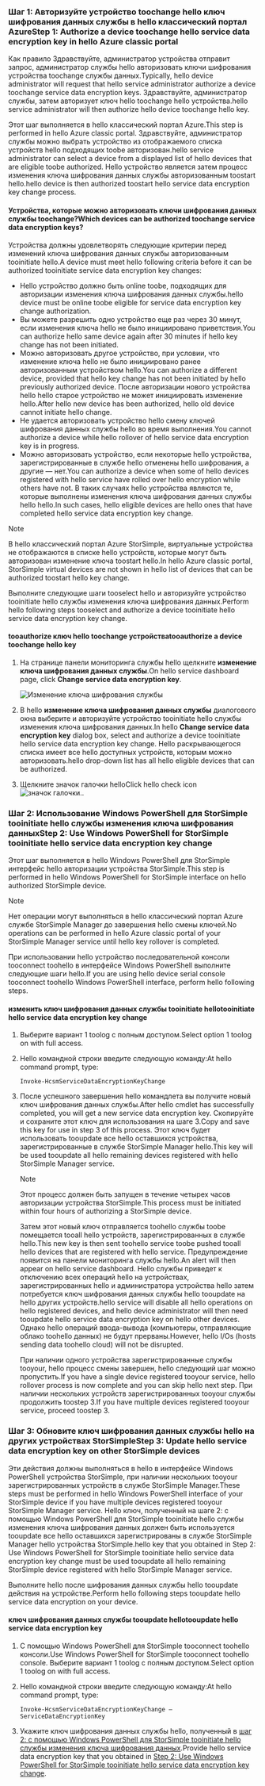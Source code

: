 <!--author=SharS last changed: 12/01/15-->

### <a name="step-1-authorize-a-device-toochange-hello-service-data-encryption-key-in-hello-azure-classic-portal"></a><span data-ttu-id="2bd15-101">Шаг 1: Авторизуйте устройство toochange hello ключ шифрования данных службы в hello классический портал Azure</span><span class="sxs-lookup"><span data-stu-id="2bd15-101">Step 1: Authorize a device toochange hello service data encryption key in hello Azure classic portal</span></span>
<span data-ttu-id="2bd15-102">Как правило Здравствуйте, администратор устройства отправит запрос, администратор службы hello авторизовать ключи шифрования устройства toochange службы данных.</span><span class="sxs-lookup"><span data-stu-id="2bd15-102">Typically, hello device administrator will request that hello service administrator authorize a device toochange service data encryption keys.</span></span> <span data-ttu-id="2bd15-103">Здравствуйте, администратор службы, затем авторизует ключ hello toochange hello устройства.</span><span class="sxs-lookup"><span data-stu-id="2bd15-103">hello service administrator will then authorize hello device toochange hello key.</span></span>

<span data-ttu-id="2bd15-104">Этот шаг выполняется в hello классический портал Azure.</span><span class="sxs-lookup"><span data-stu-id="2bd15-104">This step is performed in hello Azure classic portal.</span></span> <span data-ttu-id="2bd15-105">Здравствуйте, администратор службы можно выбрать устройство из отображаемого списка устройств hello подходящих toobe авторизован.</span><span class="sxs-lookup"><span data-stu-id="2bd15-105">hello service administrator can select a device from a displayed list of hello devices that are eligible toobe authorized.</span></span> <span data-ttu-id="2bd15-106">Hello устройство является затем процесс изменения ключа шифрования данных службы авторизованным toostart hello.</span><span class="sxs-lookup"><span data-stu-id="2bd15-106">hello device is then authorized toostart hello service data encryption key change process.</span></span>

#### <a name="which-devices-can-be-authorized-toochange-service-data-encryption-keys"></a><span data-ttu-id="2bd15-107">Устройства, которые можно авторизовать ключи шифрования данных службы toochange?</span><span class="sxs-lookup"><span data-stu-id="2bd15-107">Which devices can be authorized toochange service data encryption keys?</span></span>
<span data-ttu-id="2bd15-108">Устройства должны удовлетворять следующие критерии перед изменений ключа шифрования данных службы авторизованным tooinitiate hello.</span><span class="sxs-lookup"><span data-stu-id="2bd15-108">A device must meet hello following criteria before it can be authorized tooinitiate service data encryption key changes:</span></span>

* <span data-ttu-id="2bd15-109">Hello устройство должно быть online toobe, подходящих для авторизации изменения ключа шифрования данных службы.</span><span class="sxs-lookup"><span data-stu-id="2bd15-109">hello device must be online toobe eligible for service data encryption key change authorization.</span></span>
* <span data-ttu-id="2bd15-110">Вы можете разрешить одно устройство еще раз через 30 минут, если изменения ключа hello не было инициировано приветствия.</span><span class="sxs-lookup"><span data-stu-id="2bd15-110">You can authorize hello same device again after 30 minutes if hello key change has not been initiated.</span></span>
* <span data-ttu-id="2bd15-111">Можно авторизовать другое устройство, при условии, что изменение ключа hello не было инициировано ранее авторизованным устройством hello.</span><span class="sxs-lookup"><span data-stu-id="2bd15-111">You can authorize a different device, provided that hello key change has not been initiated by hello previously authorized device.</span></span> <span data-ttu-id="2bd15-112">После авторизации нового устройства hello hello старое устройство не может инициировать изменение hello.</span><span class="sxs-lookup"><span data-stu-id="2bd15-112">After hello new device has been authorized, hello old device cannot initiate hello change.</span></span>
* <span data-ttu-id="2bd15-113">Не удается авторизовать устройство hello смену ключей шифрования данных службы hello во время выполнения.</span><span class="sxs-lookup"><span data-stu-id="2bd15-113">You cannot authorize a device while hello rollover of hello service data encryption key is in progress.</span></span>
* <span data-ttu-id="2bd15-114">Можно авторизовать устройство, если некоторые hello устройства, зарегистрированные в службе hello отменены hello шифрования, а другие — нет.</span><span class="sxs-lookup"><span data-stu-id="2bd15-114">You can authorize a device when some of hello devices registered with hello service have rolled over hello encryption while others have not.</span></span> <span data-ttu-id="2bd15-115">В таких случаях hello устройства являются те, которые выполнены изменения ключа шифрования данных службы hello hello.</span><span class="sxs-lookup"><span data-stu-id="2bd15-115">In such cases, hello eligible devices are hello ones that have completed hello service data encryption key change.</span></span>

> [!NOTE]
> <span data-ttu-id="2bd15-116">В hello классический портал Azure StorSimple, виртуальные устройства не отображаются в списке hello устройств, которые могут быть авторизован изменение ключа toostart hello.</span><span class="sxs-lookup"><span data-stu-id="2bd15-116">In hello Azure classic portal, StorSimple virtual devices are not shown in hello list of devices that can be authorized toostart hello key change.</span></span>
> 
> 

<span data-ttu-id="2bd15-117">Выполните следующие шаги tooselect hello и авторизуйте устройство tooinitiate hello службы изменения ключа шифрования данных.</span><span class="sxs-lookup"><span data-stu-id="2bd15-117">Perform hello following steps tooselect and authorize a device tooinitiate hello service data encryption key change.</span></span>

#### <a name="tooauthorize-a-device-toochange-hello-key"></a><span data-ttu-id="2bd15-118">tooauthorize ключ hello toochange устройства</span><span class="sxs-lookup"><span data-stu-id="2bd15-118">tooauthorize a device toochange hello key</span></span>
1. <span data-ttu-id="2bd15-119">На странице панели мониторинга службы hello щелкните **изменение ключа шифрования данных службы**.</span><span class="sxs-lookup"><span data-stu-id="2bd15-119">On hello service dashboard page, click **Change service data encryption key**.</span></span>
   
    ![Изменение ключа шифрования службы](./media/storsimple-change-data-encryption-key/HCS_ChangeServiceDataEncryptionKey-include.png)
2. <span data-ttu-id="2bd15-121">В hello **изменение ключа шифрования данных службы** диалогового окна выберите и авторизуйте устройство tooinitiate hello службы изменения ключа шифрования данных.</span><span class="sxs-lookup"><span data-stu-id="2bd15-121">In hello **Change service data encryption key** dialog box, select and authorize a device tooinitiate hello service data encryption key change.</span></span> <span data-ttu-id="2bd15-122">Hello раскрывающегося списка имеет все hello доступных устройств, которым можно авторизовать.</span><span class="sxs-lookup"><span data-stu-id="2bd15-122">hello drop-down list has all hello eligible devices that can be authorized.</span></span>
3. <span data-ttu-id="2bd15-123">Щелкните значок галочки hello</span><span class="sxs-lookup"><span data-stu-id="2bd15-123">Click hello check icon</span></span> ![значок галочки](./media/storsimple-change-data-encryption-key/HCS_CheckIcon-include.png)<span data-ttu-id="2bd15-125">.</span><span class="sxs-lookup"><span data-stu-id="2bd15-125">.</span></span>

### <a name="step-2-use-windows-powershell-for-storsimple-tooinitiate-hello-service-data-encryption-key-change"></a><span data-ttu-id="2bd15-126">Шаг 2: Использование Windows PowerShell для StorSimple tooinitiate hello службы изменения ключа шифрования данных</span><span class="sxs-lookup"><span data-stu-id="2bd15-126">Step 2: Use Windows PowerShell for StorSimple tooinitiate hello service data encryption key change</span></span>
<span data-ttu-id="2bd15-127">Этот шаг выполняется в hello Windows PowerShell для StorSimple интерфейс hello авторизации устройства StorSimple.</span><span class="sxs-lookup"><span data-stu-id="2bd15-127">This step is performed in hello Windows PowerShell for StorSimple interface on hello authorized StorSimple device.</span></span>

> [!NOTE]
> <span data-ttu-id="2bd15-128">Нет операции могут выполняться в hello классический портал Azure службе StorSimple Manager до завершения hello смены ключей.</span><span class="sxs-lookup"><span data-stu-id="2bd15-128">No operations can be performed in hello Azure classic portal of your StorSimple Manager service until hello key rollover is completed.</span></span>
> 
> 

<span data-ttu-id="2bd15-129">При использовании hello устройство последовательной консоли tooconnect toohello в интерфейсе Windows PowerShell выполните следующие шаги hello.</span><span class="sxs-lookup"><span data-stu-id="2bd15-129">If you are using hello device serial console tooconnect toohello Windows PowerShell interface, perform hello following steps.</span></span>

#### <a name="tooinitiate-hello-service-data-encryption-key-change"></a><span data-ttu-id="2bd15-130">изменить ключ шифрования данных службы tooinitiate hello</span><span class="sxs-lookup"><span data-stu-id="2bd15-130">tooinitiate hello service data encryption key change</span></span>
1. <span data-ttu-id="2bd15-131">Выберите вариант 1 toolog с полным доступом.</span><span class="sxs-lookup"><span data-stu-id="2bd15-131">Select option 1 toolog on with full access.</span></span>
2. <span data-ttu-id="2bd15-132">Hello командной строки введите следующую команду:</span><span class="sxs-lookup"><span data-stu-id="2bd15-132">At hello command prompt, type:</span></span>
   
     `Invoke-HcsmServiceDataEncryptionKeyChange`
3. <span data-ttu-id="2bd15-133">После успешного завершения hello командлета вы получите новый ключ шифрования данных службы.</span><span class="sxs-lookup"><span data-stu-id="2bd15-133">After hello cmdlet has successfully completed, you will get a new service data encryption key.</span></span> <span data-ttu-id="2bd15-134">Скопируйте и сохраните этот ключ для использования на шаге 3.</span><span class="sxs-lookup"><span data-stu-id="2bd15-134">Copy and save this key for use in step 3 of this process.</span></span> <span data-ttu-id="2bd15-135">Этот ключ будет использовать tooupdate все hello оставшихся устройства, зарегистрированные в службе StorSimple Manager hello.</span><span class="sxs-lookup"><span data-stu-id="2bd15-135">This key will be used tooupdate all hello remaining devices registered with hello StorSimple Manager service.</span></span>
   
   > [!NOTE]
   > <span data-ttu-id="2bd15-136">Этот процесс должен быть запущен в течение четырех часов авторизации устройства StorSimple.</span><span class="sxs-lookup"><span data-stu-id="2bd15-136">This process must be initiated within four hours of authorizing a StorSimple device.</span></span>
   > 
   > 
   
   <span data-ttu-id="2bd15-137">Затем этот новый ключ отправляется toohello службы toobe помещается tooall hello устройств, зарегистрированных в службе hello.</span><span class="sxs-lookup"><span data-stu-id="2bd15-137">This new key is then sent toohello service toobe pushed tooall hello devices that are registered with hello service.</span></span> <span data-ttu-id="2bd15-138">Предупреждение появится на панели мониторинга службы hello.</span><span class="sxs-lookup"><span data-stu-id="2bd15-138">An alert will then appear on hello service dashboard.</span></span> <span data-ttu-id="2bd15-139">Hello службы приведет к отключению всех операций hello на устройствах, зарегистрированных hello и администратора устройства hello затем потребуется ключ шифрования данных службы hello tooupdate на hello других устройств.</span><span class="sxs-lookup"><span data-stu-id="2bd15-139">hello service will disable all hello operations on hello registered devices, and hello device administrator will then need tooupdate hello service data encryption key on hello other devices.</span></span> <span data-ttu-id="2bd15-140">Однако hello операций ввода-вывода (компьютеры, отправляющие облако toohello данных) не будут прерваны.</span><span class="sxs-lookup"><span data-stu-id="2bd15-140">However, hello I/Os (hosts sending data toohello cloud) will not be disrupted.</span></span>
   
   <span data-ttu-id="2bd15-141">При наличии одного устройства зарегистрированные службы tooyour, hello процесс смены завершен, hello следующий шаг можно пропустить.</span><span class="sxs-lookup"><span data-stu-id="2bd15-141">If you have a single device registered tooyour service, hello rollover process is now complete and you can skip hello next step.</span></span> <span data-ttu-id="2bd15-142">При наличии нескольких устройств зарегистрированных tooyour службы продолжить toostep 3.</span><span class="sxs-lookup"><span data-stu-id="2bd15-142">If you have multiple devices registered tooyour service, proceed toostep 3.</span></span>

### <a name="step-3-update-hello-service-data-encryption-key-on-other-storsimple-devices"></a><span data-ttu-id="2bd15-143">Шаг 3: Обновите ключ шифрования данных службы hello на других устройствах StorSimple</span><span class="sxs-lookup"><span data-stu-id="2bd15-143">Step 3: Update hello service data encryption key on other StorSimple devices</span></span>
<span data-ttu-id="2bd15-144">Эти действия должны выполняться в hello в интерфейсе Windows PowerShell устройства StorSimple, при наличии нескольких tooyour зарегистрированных устройств в службе StorSimple Manager.</span><span class="sxs-lookup"><span data-stu-id="2bd15-144">These steps must be performed in hello Windows PowerShell interface of your StorSimple device if you have multiple devices registered tooyour StorSimple Manager service.</span></span> <span data-ttu-id="2bd15-145">Hello ключ, полученный на шаге 2: с помощью Windows PowerShell для StorSimple tooinitiate hello службы изменения ключа шифрования данных должен быть используется tooupdate все hello оставшихся зарегистрированы в службе StorSimple Manager hello устройства StorSimple.</span><span class="sxs-lookup"><span data-stu-id="2bd15-145">hello key that you obtained in Step 2: Use Windows PowerShell for StorSimple tooinitiate hello service data encryption key change must be used tooupdate all hello remaining StorSimple device registered with hello StorSimple Manager service.</span></span>

<span data-ttu-id="2bd15-146">Выполните hello после шифрования данных службы hello tooupdate действия на устройстве.</span><span class="sxs-lookup"><span data-stu-id="2bd15-146">Perform hello following steps tooupdate hello service data encryption on your device.</span></span>

#### <a name="tooupdate-hello-service-data-encryption-key"></a><span data-ttu-id="2bd15-147">ключ шифрования данных службы tooupdate hello</span><span class="sxs-lookup"><span data-stu-id="2bd15-147">tooupdate hello service data encryption key</span></span>
1. <span data-ttu-id="2bd15-148">С помощью Windows PowerShell для StorSimple tooconnect toohello консоли.</span><span class="sxs-lookup"><span data-stu-id="2bd15-148">Use Windows PowerShell for StorSimple tooconnect toohello console.</span></span> <span data-ttu-id="2bd15-149">Выберите вариант 1 toolog с полным доступом.</span><span class="sxs-lookup"><span data-stu-id="2bd15-149">Select option 1 toolog on with full access.</span></span>
2. <span data-ttu-id="2bd15-150">Hello командной строки введите следующую команду:</span><span class="sxs-lookup"><span data-stu-id="2bd15-150">At hello command prompt, type:</span></span>
   
    `Invoke-HcsmServiceDataEncryptionKeyChange – ServiceDataEncryptionKey`
3. <span data-ttu-id="2bd15-151">Укажите ключ шифрования данных службы hello, полученный в [шаг 2: с помощью Windows PowerShell для StorSimple tooinitiate hello службы изменения ключа шифрования данных](#to-initiate-the-service-data-encryption-key-change).</span><span class="sxs-lookup"><span data-stu-id="2bd15-151">Provide hello service data encryption key that you obtained in [Step 2: Use Windows PowerShell for StorSimple tooinitiate hello service data encryption key change](#to-initiate-the-service-data-encryption-key-change).</span></span>

